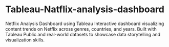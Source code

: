 # Tableau-Natflix-analysis-dashboard
Netflix Analysis Dashboard using Tableau Interactive dashboard visualizing content trends on Netflix across genres, countries, and years. Built with Tableau Public and real-world datasets to showcase data storytelling and visualization skills.

